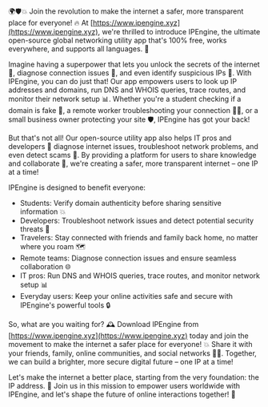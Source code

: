🌍🛡️💥 Join the revolution to make the internet a safer, more transparent place for everyone! 🔥 At [https://www.ipengine.xyz](https://www.ipengine.xyz), we're thrilled to introduce IPEngine, the ultimate open-source global networking utility app that's 100% free, works everywhere, and supports all languages. 💪

Imagine having a superpower that lets you unlock the secrets of the internet 🤔, diagnose connection issues 🔧, and even identify suspicious IPs 👀. With IPEngine, you can do just that! Our app empowers users to look up IP addresses and domains, run DNS and WHOIS queries, trace routes, and monitor their network setup 📊. Whether you're a student checking if a domain is fake 💸, a remote worker troubleshooting your connection 🏃‍♂️, or a small business owner protecting your site 🛡️, IPEngine has got your back!

But that's not all! Our open-source utility app also helps IT pros and developers 🔧 diagnose internet issues, troubleshoot network problems, and even detect scams 💸. By providing a platform for users to share knowledge and collaborate 🤝, we're creating a safer, more transparent internet – one IP at a time!

IPEngine is designed to benefit everyone:

* Students: Verify domain authenticity before sharing sensitive information 💥
* Developers: Troubleshoot network issues and detect potential security threats 🔧
* Travelers: Stay connected with friends and family back home, no matter where you roam 🗺️
* Remote teams: Diagnose connection issues and ensure seamless collaboration 🌐
* IT pros: Run DNS and WHOIS queries, trace routes, and monitor network setup 📊
* Everyday users: Keep your online activities safe and secure with IPEngine's powerful tools 🔒

So, what are you waiting for? 🕰️ Download IPEngine from [https://www.ipengine.xyz](https://www.ipengine.xyz) today and join the movement to make the internet a safer place for everyone! 💥 Share it with your friends, family, online communities, and social networks 📱👫. Together, we can build a brighter, more secure digital future – one IP at a time!

Let's make the internet a better place, starting from the very foundation: the IP address. 🌟 Join us in this mission to empower users worldwide with IPEngine, and let's shape the future of online interactions together! 💪